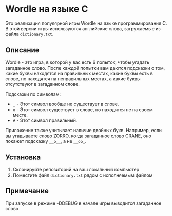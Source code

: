 # Wordle на языке C

Это реализация популярной игры Wordle на языке программирования C. В этой версии игры используются английские слова, загружаемые из файла `dictionary.txt`.

## Описание

Wordle - это игра, в которой у вас есть 6 попыток, чтобы угадать загаданное слово. После каждой попытки вам даются подсказки о том, какие буквы находятся на правильных местах, какие буквы есть в слове, но находятся на неправильных местах, а какие буквы отсутствуют в загаданном слове.

Подсказки по символам:
- `_` - Этот символ вообще не существует в слове.
- `o` - Этот символ существует в слове, но находится не на своем месте.
- `#` - Этот символ правильный.

Приложение также учитывает наличие двойных букв. Например, если вы угадываете слово ZORRO, когда загаданное слово CRANE, оно покажет подсказку `__o__`, а не `__oo_`.

## Установка

1. Склонируйте репозиторий на ваш локальный компьютер
2. Поместите файл `dictionary.txt` рядом с исполняемым файлом

## Примечание

При запуске в режиме -DDEBUG в начале игры выводится загаданное слово

